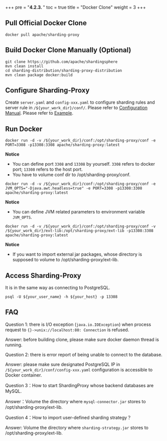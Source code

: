 +++
pre = "<b>4.2.3. </b>"
toc = true
title = "Docker Clone"
weight = 3
+++

## Pull Official Docker Clone

```
docker pull apache/sharding-proxy
```

## Build Docker Clone Manually (Optional)

```
git clone https://github.com/apache/shardingsphere
mvn clean install
cd sharding-distribution/sharding-proxy-distribution
mvn clean package docker:build
```

## Configure Sharding-Proxy

Create `server.yaml` and `config-xxx.yaml` to configure sharding rules and server rule in `/${your_work_dir}/conf/`. 
Please refer to [Configuration Manual](/en/manual/sharding-proxy/configuration/).
Please refer to [Example](https://github.com/apache/shardingsphere/tree/master/sharding-proxy/sharding-proxy-bootstrap/src/main/resources/conf).

## Run Docker

```
docker run -d -v /${your_work_dir}/conf:/opt/sharding-proxy/conf -e PORT=3308 -p13308:3308 apache/sharding-proxy:latest
```
**Notice**
* You can define port `3308` and `13308` by yourself. `3308` refers to docker port; `13308` refers to the host port.
* You have to volume conf dir to /opt/sharding-proxy/conf.

```
docker run -d -v /${your_work_dir}/conf:/opt/sharding-proxy/conf -e JVM_OPTS="-Djava.awt.headless=true" -e PORT=3308 -p13308:3308 apache/sharding-proxy:latest
```
**Notice**
* You can define JVM related parameters to environment variable `JVM_OPTS`.

```
docker run -d -v /${your_work_dir}/conf:/opt/sharding-proxy/conf -v /${your_work_dir}/ext-lib:/opt/sharding-proxy/ext-lib -p13308:3308 apache/sharding-proxy:latest
```
**Notice**
* If you want to import external jar packages, whose directory is supposed to volume to /opt/sharding-proxy/ext-lib.

## Access Sharding-Proxy

It is in the same way as connecting to PostgreSQL.

```
psql -U ${your_user_name} -h ${your_host} -p 13308
```

## FAQ

Question 1: there is I/O exception (`java.io.IOException`) when process request to `{}->unix://localhost:80: Connection` is refused.

Answer: before building clone, please make sure docker daemon thread is running.

Question 2: there is error report of being unable to connect to the database.

Answer: please make sure designated PostgreSQL  IP in `/${your_work_dir}/conf/config-xxx.yaml` configuration is accessible to Docker container.

Question 3：How to start ShardingProxy whose backend databases are MySQL.

Answer：Volume the directory where `mysql-connector.jar` stores to /opt/sharding-proxy/ext-lib.

Question 4：How to import user-defined sharding strategy？

Answer: Volume the directory where `sharding-strategy.jar` stores to /opt/sharding-proxy/ext-lib.
